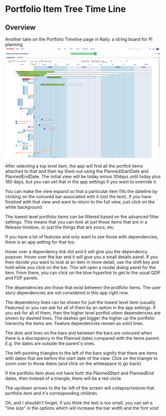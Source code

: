 Portfolio Item Tree Time Line
=====================================

## Overview

Another take on the Portfolio Timeline page in Rally: a string board for PI planning
![alt text](https://github.com/nikantonelli/PortfolioItemTimeLine/blob/master/Images/overview.png)

After selecting a top level item, the app will find all the portfoli items attached to that and then lay them out using the PlannedStartDate and PlannedEndDate. The initial view will be today minus 30days until today plus 180 days, but you can set that in the app settings if you want to override it.

You can make the view expand so that a particular item fills the dateline by clicking on the coloured bar associated with it (not the text).  If you have finished with that view and want to return to the full view, just click on the white background

The lowest level portfolio items can be filtered based on the advanced filter settings. This means that you can look at just those items that are in a Release timebox, or just the things that are yours, etc.

If you have a lot of features and only want to see those with dependencies, there is an app setting for that too.

Hover over a dependency link dot and it will give you the dependency popover. Hover over the bar and it will give you a small details panel. If you then decide you want to look at an item in more detail, use the shift key and hold while you click on the bar. This will open a modal dialog panel for the item. From there, you can click on the blue hyperlink to get to the usual QDP and FDP panels.

The dependencies are those that exist between the protfolio items. The user story dependencies are not considered in this app right now.

The dependency lines can be shown for just the lowest level item (usually Features) or you can ask for all of them by an option in the app settings. If you ask for all of them, then the higher level portfoli oitem dependencies are shown by dashed lines. The dashes get bigger the higher up the portfolio hierarchy the items are. Feature dependencies remain as solid lines.

The dots and lines on the bars and between the bars are coloured when there is a discrepancy in the Planned dates compared with the items parent. E.g. the dates are outside the parent's ones.

The left-pointing triangles to the left of the bars signify that there are items with dates that are before the start date of the view. Click on the triangle to zoom over to those dates (and click on the whitespace to go back).

If the portfolio item does not have both the PlannedStart and PlannedEnd dates, then instead of a triangle, there will be a red circle.

The up/down arrows to the far left of the screen will collapse/restore that portfolio item and it's corresponding children.

Oh, and I shouldn't forget, if you think the text is too small, you can set a "line size" in the options which will increase the bar width and the font size!
